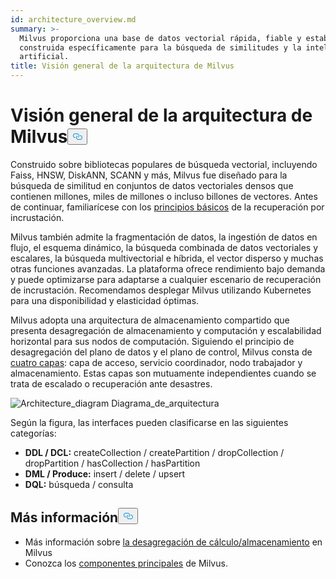 ```yaml
---
id: architecture_overview.md
summary: >-
  Milvus proporciona una base de datos vectorial rápida, fiable y estable
  construida específicamente para la búsqueda de similitudes y la inteligencia
  artificial.
title: Visión general de la arquitectura de Milvus
---
```


<h1 id="Milvus-Architecture-Overview" class="common-anchor-header">Visión general de la arquitectura de Milvus<button data-href="#Milvus-Architecture-Overview" class="anchor-icon" translate="no">
      <svg translate="no"
        aria-hidden="true"
        focusable="false"
        height="20"
        version="1.1"
        viewBox="0 0 16 16"
        width="16"
      >
        <path
          fill="#0092E4"
          fill-rule="evenodd"
          d="M4 9h1v1H4c-1.5 0-3-1.69-3-3.5S2.55 3 4 3h4c1.45 0 3 1.69 3 3.5 0 1.41-.91 2.72-2 3.25V8.59c.58-.45 1-1.27 1-2.09C10 5.22 8.98 4 8 4H4c-.98 0-2 1.22-2 2.5S3 9 4 9zm9-3h-1v1h1c1 0 2 1.22 2 2.5S13.98 12 13 12H9c-.98 0-2-1.22-2-2.5 0-.83.42-1.64 1-2.09V6.25c-1.09.53-2 1.84-2 3.25C6 11.31 7.55 13 9 13h4c1.45 0 3-1.69 3-3.5S14.5 6 13 6z"
        ></path>
      </svg>
    </button></h1><p>Construido sobre bibliotecas populares de búsqueda vectorial, incluyendo Faiss, HNSW, DiskANN, SCANN y más, Milvus fue diseñado para la búsqueda de similitud en conjuntos de datos vectoriales densos que contienen millones, miles de millones o incluso billones de vectores. Antes de continuar, familiarícese con los <a href="/docs/es/v2.5.x/glossary.md">principios básicos</a> de la recuperación por incrustación.</p>
<p>Milvus también admite la fragmentación de datos, la ingestión de datos en flujo, el esquema dinámico, la búsqueda combinada de datos vectoriales y escalares, la búsqueda multivectorial e híbrida, el vector disperso y muchas otras funciones avanzadas. La plataforma ofrece rendimiento bajo demanda y puede optimizarse para adaptarse a cualquier escenario de recuperación de incrustación. Recomendamos desplegar Milvus utilizando Kubernetes para una disponibilidad y elasticidad óptimas.</p>
<p>Milvus adopta una arquitectura de almacenamiento compartido que presenta desagregación de almacenamiento y computación y escalabilidad horizontal para sus nodos de computación. Siguiendo el principio de desagregación del plano de datos y el plano de control, Milvus consta de <a href="/docs/es/v2.5.x/four_layers.md">cuatro capas</a>: capa de acceso, servicio coordinador, nodo trabajador y almacenamiento. Estas capas son mutuamente independientes cuando se trata de escalado o recuperación ante desastres.</p>
<p>
  
   <span class="img-wrapper"> <img translate="no" src="/docs/v2.5.x/assets/milvus_architecture.png" alt="Architecture_diagram" class="doc-image" id="architecture_diagram" />
   </span> <span class="img-wrapper"> <span>Diagrama_de_arquitectura</span> </span></p>
<p>Según la figura, las interfaces pueden clasificarse en las siguientes categorías:</p>
<ul>
<li><strong>DDL / DCL:</strong> createCollection / createPartition / dropCollection / dropPartition / hasCollection / hasPartition</li>
<li><strong>DML / Produce:</strong> insert / delete / upsert</li>
<li><strong>DQL:</strong> búsqueda / consulta</li>
</ul>
<h2 id="Whats-next" class="common-anchor-header">Más información<button data-href="#Whats-next" class="anchor-icon" translate="no">
      <svg translate="no"
        aria-hidden="true"
        focusable="false"
        height="20"
        version="1.1"
        viewBox="0 0 16 16"
        width="16"
      >
        <path
          fill="#0092E4"
          fill-rule="evenodd"
          d="M4 9h1v1H4c-1.5 0-3-1.69-3-3.5S2.55 3 4 3h4c1.45 0 3 1.69 3 3.5 0 1.41-.91 2.72-2 3.25V8.59c.58-.45 1-1.27 1-2.09C10 5.22 8.98 4 8 4H4c-.98 0-2 1.22-2 2.5S3 9 4 9zm9-3h-1v1h1c1 0 2 1.22 2 2.5S13.98 12 13 12H9c-.98 0-2-1.22-2-2.5 0-.83.42-1.64 1-2.09V6.25c-1.09.53-2 1.84-2 3.25C6 11.31 7.55 13 9 13h4c1.45 0 3-1.69 3-3.5S14.5 6 13 6z"
        ></path>
      </svg>
    </button></h2><ul>
<li>Más información sobre <a href="/docs/es/v2.5.x/four_layers.md">la desagregación de cálculo/almacenamiento</a> en Milvus</li>
<li>Conozca los <a href="/docs/es/v2.5.x/main_components.md">componentes principales</a> de Milvus.</li>
</ul>
